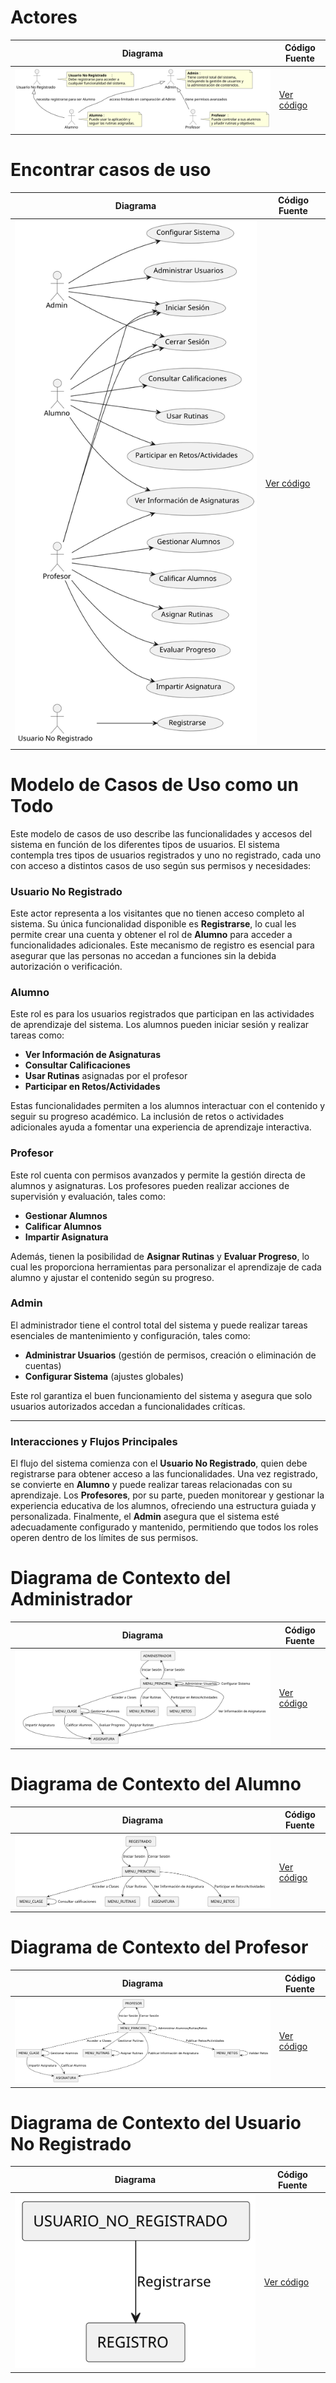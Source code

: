 # Actores

| Diagrama | Código Fuente |
|----------|---------------|
| ![Actores](https://github.com/celiabecerril/24-25-IdSw1-SDR/blob/main/Documentos/Imagenes/actores_evas.svg) | [Ver código](https://github.com/celiabecerril/24-25-IdSw1-SDR/blob/main/Documentos/Actores/Actores.puml) |

# Encontrar casos de uso 

| Diagrama | Código Fuente |
|----------|---------------|
| ![Casos de uso](https://github.com/celiabecerril/24-25-IdSw1-SDR/blob/main/Documentos/Imagenes/CasosDeUso.svg) | [Ver código](https://github.com/celiabecerril/24-25-IdSw1-SDR/blob/main/Documentos/CasosUso/CasosUso.puml) |

# Modelo de Casos de Uso como un Todo

Este modelo de casos de uso describe las funcionalidades y accesos del sistema en función de los diferentes tipos de usuarios. El sistema contempla tres tipos de usuarios registrados y uno no registrado, cada uno con acceso a distintos casos de uso según sus permisos y necesidades:

### Usuario No Registrado
Este actor representa a los visitantes que no tienen acceso completo al sistema. Su única funcionalidad disponible es **Registrarse**, lo cual les permite crear una cuenta y obtener el rol de **Alumno** para acceder a funcionalidades adicionales. Este mecanismo de registro es esencial para asegurar que las personas no accedan a funciones sin la debida autorización o verificación.

### Alumno
Este rol es para los usuarios registrados que participan en las actividades de aprendizaje del sistema. Los alumnos pueden iniciar sesión y realizar tareas como:
- **Ver Información de Asignaturas**
- **Consultar Calificaciones**
- **Usar Rutinas** asignadas por el profesor
- **Participar en Retos/Actividades**

Estas funcionalidades permiten a los alumnos interactuar con el contenido y seguir su progreso académico. La inclusión de retos o actividades adicionales ayuda a fomentar una experiencia de aprendizaje interactiva.

### Profesor
Este rol cuenta con permisos avanzados y permite la gestión directa de alumnos y asignaturas. Los profesores pueden realizar acciones de supervisión y evaluación, tales como:
- **Gestionar Alumnos**
- **Calificar Alumnos**
- **Impartir Asignatura**

Además, tienen la posibilidad de **Asignar Rutinas** y **Evaluar Progreso**, lo cual les proporciona herramientas para personalizar el aprendizaje de cada alumno y ajustar el contenido según su progreso.

### Admin
El administrador tiene el control total del sistema y puede realizar tareas esenciales de mantenimiento y configuración, tales como:
- **Administrar Usuarios** (gestión de permisos, creación o eliminación de cuentas)
- **Configurar Sistema** (ajustes globales)

Este rol garantiza el buen funcionamiento del sistema y asegura que solo usuarios autorizados accedan a funcionalidades críticas.

---

### Interacciones y Flujos Principales
El flujo del sistema comienza con el **Usuario No Registrado**, quien debe registrarse para obtener acceso a las funcionalidades. Una vez registrado, se convierte en **Alumno** y puede realizar tareas relacionadas con su aprendizaje. Los **Profesores**, por su parte, pueden monitorear y gestionar la experiencia educativa de los alumnos, ofreciendo una estructura guiada y personalizada. Finalmente, el **Admin** asegura que el sistema esté adecuadamente configurado y mantenido, permitiendo que todos los roles operen dentro de los límites de sus permisos.

# Diagrama de Contexto del Administrador
| Diagrama | Código Fuente |
|----------|---------------|
| ![Modelo de Contexto Alumno](https://github.com/celiabecerril/24-25-IdSw1-SDR/blob/main/Documentos/Imagenes/ModelodeContextoAdministrador.svg) | [Ver código](https://github.com/celiabecerril/24-25-IdSw1-SDR/blob/main/Documentos/ModeloDeContexto/AdministradorContexto.puml) |

# Diagrama de Contexto del Alumno
| Diagrama | Código Fuente |
|----------|---------------|
| ![Modelo de Contexto Alumno](https://github.com/celiabecerril/24-25-IdSw1-SDR/blob/main/Documentos/Imagenes/ModeloContextoAlumno.svg) | [Ver código](https://github.com/celiabecerril/24-25-IdSw1-SDR/blob/main/Documentos/ModeloDeContexto/AlumnosContexto.puml) |

# Diagrama de Contexto del Profesor
| Diagrama | Código Fuente |
|----------|---------------|
| ![Profesores](https://github.com/celiabecerril/24-25-IdSw1-SDR/blob/main/Documentos/Imagenes/ModeloContextoProfesor.png) | [Ver código](https://github.com/celiabecerril/24-25-IdSw1-SDR/blob/main/Documentos/ModeloDeContexto/ProfesorContexto.puml) |

# Diagrama de Contexto del Usuario No Registrado
| Diagrama | Código Fuente |
|----------|---------------|
| ![Usuario No Registrado](https://github.com/celiabecerril/24-25-IdSw1-SDR/blob/main/Documentos/Imagenes/UsuarioNoRegistradoContexto.svg) | [Ver código](https://github.com/celiabecerril/24-25-IdSw1-SDR/blob/main/Documentos/ModeloDeContexto/UsuarioNoRegistradoContexto.puml) |

